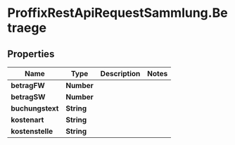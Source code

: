 # ProffixRestApiRequestSammlung.Betraege

## Properties
Name | Type | Description | Notes
------------ | ------------- | ------------- | -------------
**betragFW** | **Number** |  | 
**betragSW** | **Number** |  | 
**buchungstext** | **String** |  | 
**kostenart** | **String** |  | 
**kostenstelle** | **String** |  | 


